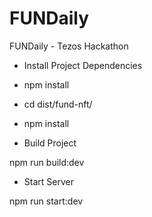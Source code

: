 # FUNDaily
FUNDaily - Tezos Hackathon

- Install Project Dependencies

- npm install
- cd dist/fund-nft/
- npm install

- Build Project

npm run build:dev

- Start Server

npm run start:dev

